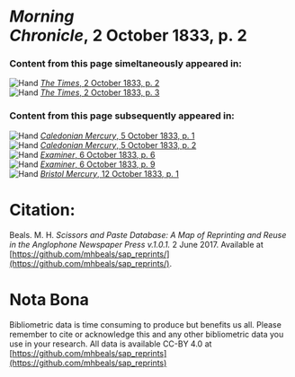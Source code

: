 # *Morning Chronicle*, 2 October 1833, p. 2  
  
### Content from this page simeltaneously appeared in:  
![Hand](http://scissorsandpaste.net/wp-content/uploads/2017/06/smallhandpointer.png) [*The Times*, 2 October 1833, p. 2](https://mhbeals.github.io/sap_html/The-Times/The-Times-2-October-1833-p-2)  
![Hand](http://scissorsandpaste.net/wp-content/uploads/2017/06/smallhandpointer.png) [*The Times*, 2 October 1833, p. 3](https://mhbeals.github.io/sap_html/The-Times/The-Times-2-October-1833-p-3)  
  
### Content from this page subsequently appeared in:  
![Hand](http://scissorsandpaste.net/wp-content/uploads/2017/06/smallhandpointer.png) [*Caledonian Mercury*, 5 October 1833, p. 1](https://mhbeals.github.io/sap_html/Caledonian-Mercury/Caledonian-Mercury-5-October-1833-p-1)  
![Hand](http://scissorsandpaste.net/wp-content/uploads/2017/06/smallhandpointer.png) [*Caledonian Mercury*, 5 October 1833, p. 2](https://mhbeals.github.io/sap_html/Caledonian-Mercury/Caledonian-Mercury-5-October-1833-p-2)  
![Hand](http://scissorsandpaste.net/wp-content/uploads/2017/06/smallhandpointer.png) [*Examiner*, 6 October 1833, p. 6](https://mhbeals.github.io/sap_html/Examiner/Examiner-6-October-1833-p-6)  
![Hand](http://scissorsandpaste.net/wp-content/uploads/2017/06/smallhandpointer.png) [*Examiner*, 6 October 1833, p. 9](https://mhbeals.github.io/sap_html/Examiner/Examiner-6-October-1833-p-9)  
![Hand](http://scissorsandpaste.net/wp-content/uploads/2017/06/smallhandpointer.png) [*Bristol Mercury*, 12 October 1833, p. 1](https://mhbeals.github.io/sap_html/Bristol-Mercury/Bristol-Mercury-12-October-1833-p-1)  


# Citation: 

Beals. M. H. *Scissors and Paste Database: A Map of Reprinting and Reuse in the Anglophone Newspaper Press v.1.0.1.* 2 June 2017. Available at [https://github.com/mhbeals/sap_reprints/](https://github.com/mhbeals/sap_reprints/). 

# Nota Bona

Bibliometric data is time consuming to produce but benefits us all. Please remember to cite or acknowledge this and any other bibliometric data you use in your research. All data is available CC-BY 4.0 at [https://github.com/mhbeals/sap_reprints](https://github.com/mhbeals/sap_reprints)